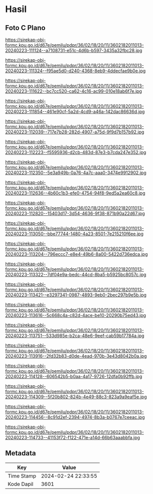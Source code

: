 # Hasil

## Foto C Plano

https://sirekap-obj-formc.kpu.go.id/d67e/pemilu/pdpr/36/02/18/20/11/3602182011013-20240223-111124--a7108731-e51c-4d6b-b597-3435a32fbc28.jpg

https://sirekap-obj-formc.kpu.go.id/d67e/pemilu/pdpr/36/02/18/20/11/3602182011013-20240223-111324--f95ae5d0-d240-4368-8eb9-4ddecfae9b0e.jpg

https://sirekap-obj-formc.kpu.go.id/d67e/pemilu/pdpr/36/02/18/20/11/3602182011013-20240223-111622--bc7cc520-ca62-4c16-ac99-010e18ab6f7e.jpg

https://sirekap-obj-formc.kpu.go.id/d67e/pemilu/pdpr/36/02/18/20/11/3602182011013-20240223-111854--461e90cf-5a2d-4cd9-a46a-142dac86636d.jpg

https://sirekap-obj-formc.kpu.go.id/d67e/pemilu/pdpr/36/02/18/20/11/3602182011013-20240223-112039--717e7b28-282d-4907-a75d-9f9d7b157b92.jpg

https://sirekap-obj-formc.kpu.go.id/d67e/pemilu/pdpr/36/02/18/20/11/3602182011013-20240223-112223--f5595936-d2cb-483d-87e3-b7cda247e352.jpg

https://sirekap-obj-formc.kpu.go.id/d67e/pemilu/pdpr/36/02/18/20/11/3602182011013-20240223-112350--5e3a949b-0a76-4a7c-aaa0-3474e9912902.jpg

https://sirekap-obj-formc.kpu.go.id/d67e/pemilu/pdpr/36/02/18/20/11/3602182011013-20240223-112636--4b60c1b3-efe0-4754-94f8-9ed5a2ea60c8.jpg

https://sirekap-obj-formc.kpu.go.id/d67e/pemilu/pdpr/36/02/18/20/11/3602182011013-20240223-112820--15403d17-3d54-4636-9f38-871b90a22d67.jpg

https://sirekap-obj-formc.kpu.go.id/d67e/pemilu/pdpr/36/02/18/20/11/3602182011013-20240223-113050--bbe77744-1480-4a23-8501-7e215210f6ee.jpg

https://sirekap-obj-formc.kpu.go.id/d67e/pemilu/pdpr/36/02/18/20/11/3602182011013-20240223-113204--796eccc7-e8e4-49b6-8a00-5422d736edca.jpg

https://sirekap-obj-formc.kpu.go.id/d67e/pemilu/pdpr/36/02/18/20/11/3602182011013-20240223-113322--7df04e9a-bedc-44cd-8ba5-b5925bc8057c.jpg

https://sirekap-obj-formc.kpu.go.id/d67e/pemilu/pdpr/36/02/18/20/11/3602182011013-20240223-113421--e3297341-0987-4893-9eb0-2bec297b9e5b.jpg

https://sirekap-obj-formc.kpu.go.id/d67e/pemilu/pdpr/36/02/18/20/11/3602182011013-20240223-113616--5c668c4a-c82d-4ace-be10-20290b75ed43.jpg

https://sirekap-obj-formc.kpu.go.id/d67e/pemilu/pdpr/36/02/18/20/11/3602182011013-20240223-113751--533d985e-b2ca-48e6-9eef-cab59b17784a.jpg

https://sirekap-obj-formc.kpu.go.id/d67e/pemilu/pdpr/36/02/18/20/11/3602182011013-20240223-113916--2fd32b83-d0de-4ead-970b-3e43d8042b0a.jpg

https://sirekap-obj-formc.kpu.go.id/d67e/pemilu/pdpr/36/02/18/20/11/3602182011013-20240223-114128--606542b5-b0aa-4a17-9726-12dfa0b92ffb.jpg

https://sirekap-obj-formc.kpu.go.id/d67e/pemilu/pdpr/36/02/18/20/11/3602182011013-20240223-114309--5f20b802-824b-4e49-88c3-823a9a9eaf5e.jpg

https://sirekap-obj-formc.kpu.go.id/d67e/pemilu/pdpr/36/02/18/20/11/3602182011013-20240223-114456--8c91d2ef-2394-4974-8b3a-b0767e7ceeac.jpg

https://sirekap-obj-formc.kpu.go.id/d67e/pemilu/pdpr/36/02/18/20/11/3602182011013-20240223-114733--41153f72-f122-471e-a14d-66b63aaabbfa.jpg


## Metadata

| Key        | Value               |
| ---------- | ------------------- |
| Time Stamp | 2024-02-24 22:33:55 |
| Kode Dapil | 3601                |



